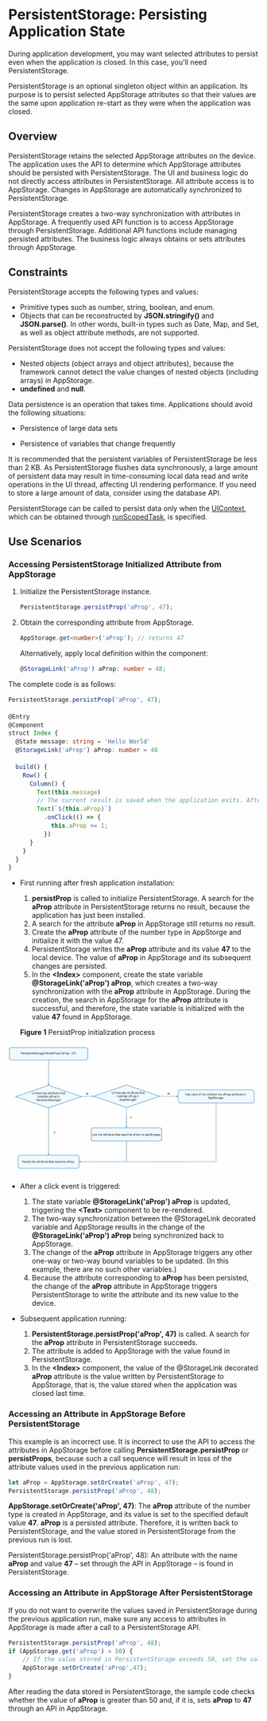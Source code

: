 # PersistentStorage: Persisting Application State


During application development, you may want selected attributes to persist even when the application is closed. In this case, you'll need PersistentStorage.


PersistentStorage is an optional singleton object within an application. Its purpose is to persist selected AppStorage attributes so that their values are the same upon application re-start as they were when the application was closed.


## Overview

PersistentStorage retains the selected AppStorage attributes on the device. The application uses the API to determine which AppStorage attributes should be persisted with PersistentStorage. The UI and business logic do not directly access attributes in PersistentStorage. All attribute access is to AppStorage. Changes in AppStorage are automatically synchronized to PersistentStorage.

PersistentStorage creates a two-way synchronization with attributes in AppStorage. A frequently used API function is to access AppStorage through PersistentStorage. Additional API functions include managing persisted attributes. The business logic always obtains or sets attributes through AppStorage.

## Constraints

PersistentStorage accepts the following types and values:

- Primitive types such as number, string, boolean, and enum.
- Objects that can be reconstructed by **JSON.stringify()** and **JSON.parse()**. In other words, built-in types such as Date, Map, and Set, as well as object attribute methods, are not supported.

PersistentStorage does not accept the following types and values:

- Nested objects (object arrays and object attributes), because the framework cannot detect the value changes of nested objects (including arrays) in AppStorage.
- **undefined** and **null**.

Data persistence is an operation that takes time. Applications should avoid the following situations:

- Persistence of large data sets

- Persistence of variables that change frequently

It is recommended that the persistent variables of PersistentStorage be less than 2 KB. As PersistentStorage flushes data synchronously, a large amount of persistent data may result in time-consuming local data read and write operations in the UI thread, affecting UI rendering performance. If you need to store a large amount of data, consider using the database API.

PersistentStorage can be called to persist data only when the [UIContext](../reference/apis-arkui/js-apis-arkui-UIContext.md#uicontext), which can be obtained through [runScopedTask](../reference/apis-arkui/js-apis-arkui-UIContext.md#runscopedtask), is specified.  

## Use Scenarios


### Accessing PersistentStorage Initialized Attribute from AppStorage

1. Initialize the PersistentStorage instance.

   ```ts
   PersistentStorage.persistProp('aProp', 47);
   ```

2. Obtain the corresponding attribute from AppStorage.

   ```ts
   AppStorage.get<number>('aProp'); // returns 47
   ```

   Alternatively, apply local definition within the component:


   ```ts
   @StorageLink('aProp') aProp: number = 48;
   ```

The complete code is as follows:


```ts
PersistentStorage.persistProp('aProp', 47);

@Entry
@Component
struct Index {
  @State message: string = 'Hello World'
  @StorageLink('aProp') aProp: number = 48

  build() {
    Row() {
      Column() {
        Text(this.message)
        // The current result is saved when the application exits. After the restart, the last saved result is displayed.
        Text(`${this.aProp}`)
          .onClick(() => {
            this.aProp += 1;
          })
      }
    }
  }
}
```

- First running after fresh application installation:
  1. **persistProp** is called to initialize PersistentStorage. A search for the **aProp** attribute in PersistentStorage returns no result, because the application has just been installed.
  2. A search for the attribute **aProp** in AppStorage still returns no result.
  3. Create the **aProp** attribute of the number type in AppStorge and initialize it with the value 47.
  4. PersistentStorage writes the **aProp** attribute and its value **47** to the local device. The value of **aProp** in AppStorage and its subsequent changes are persisted.
  5. In the **\<Index>** component, create the state variable **\@StorageLink('aProp') aProp**, which creates a two-way synchronization with the **aProp** attribute in AppStorage. During the creation, the search in AppStorage for the **aProp** attribute is successful, and therefore, the state variable is initialized with the value **47** found in AppStorage.

  **Figure 1** PersistProp initialization process 

![en-us_image_0000001553348833](figures/en-us_image_0000001553348833.png)

- After a click event is triggered:
  1. The state variable **\@StorageLink('aProp') aProp** is updated, triggering the **\<Text>** component to be re-rendered.
  2. The two-way synchronization between the \@StorageLink decorated variable and AppStorage results in the change of the **\@StorageLink('aProp') aProp** being synchronized back to AppStorage.
  3. The change of the **aProp** attribute in AppStorage triggers any other one-way or two-way bound variables to be updated. (In this example, there are no such other variables.)
  4. Because the attribute corresponding to **aProp** has been persisted, the change of the **aProp** attribute in AppStorage triggers PersistentStorage to write the attribute and its new value to the device.

- Subsequent application running:
  1. **PersistentStorage.persistProp('aProp', 47)** is called. A search for the **aProp** attribute in PersistentStorage succeeds.
  2. The attribute is added to AppStorage with the value found in PersistentStorage.
  3. In the **\<Index>** component, the value of the @StorageLink decorated **aProp** attribute is the value written by PersistentStorage to AppStorage, that is, the value stored when the application was closed last time.


### Accessing an Attribute in AppStorage Before PersistentStorage

This example is an incorrect use. It is incorrect to use the API to access the attributes in AppStorage before calling **PersistentStorage.persistProp** or **persistProps**, because such a call sequence will result in loss of the attribute values used in the previous application run:


```ts
let aProp = AppStorage.setOrCreate('aProp', 47);
PersistentStorage.persistProp('aProp', 48);
```

**AppStorage.setOrCreate('aProp', 47)**: The **aProp** attribute of the number type is created in AppStorage, and its value is set to the specified default value **47**. **aProp** is a persisted attribute. Therefore, it is written back to PersistentStorage, and the value stored in PersistentStorage from the previous run is lost.

PersistentStorage.persistProp('aProp', 48): An attribute with the name **aProp** and value **47** – set through the API in AppStorage – is found in PersistentStorage.

### Accessing an Attribute in AppStorage After PersistentStorage

If you do not want to overwrite the values saved in PersistentStorage during the previous application run, make sure any access to attributes in AppStorage is made after a call to a PersistentStorage API.

```ts
PersistentStorage.persistProp('aProp', 48);
if (AppStorage.get('aProp') > 50) {
    // If the value stored in PersistentStorage exceeds 50, set the value to 47.
    AppStorage.setOrCreate('aProp',47);
}
```

After reading the data stored in PersistentStorage, the sample code checks whether the value of **aProp** is greater than 50 and, if it is, sets **aProp** to **47** through an API in AppStorage.

